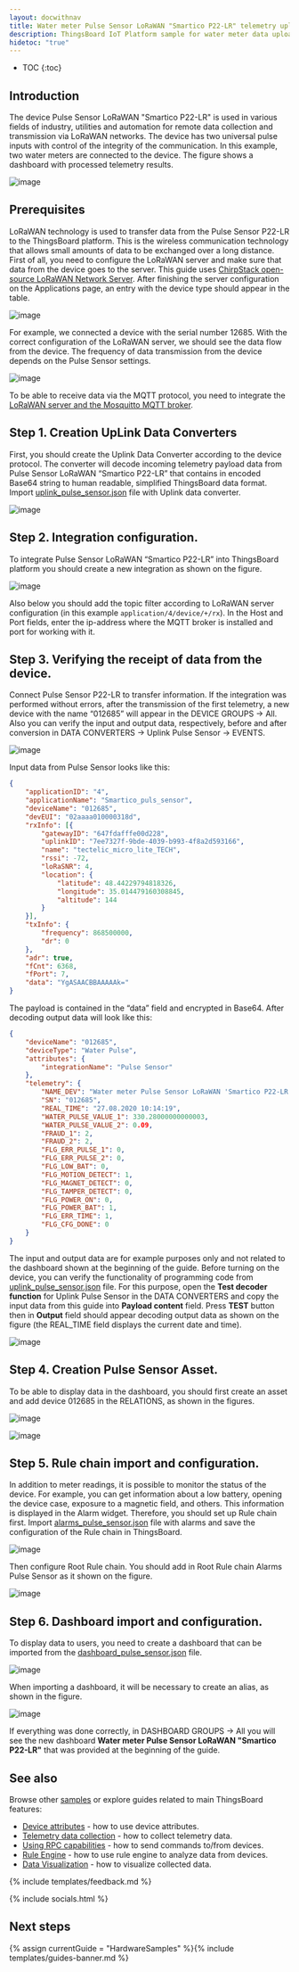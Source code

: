 ```yaml
---
layout: docwithnav
title: Water meter Pulse Sensor LoRaWAN "Smartico P22-LR" telemetry upload
description: ThingsBoard IoT Platform sample for water meter data upload over MQTT using Pulse Sensor LoRaWAN "Smartico P22-LR".
hidetoc: "true"
---
```


* TOC
{:toc}

## Introduction
The device Pulse Sensor LoRaWAN "Smartico P22-LR" is used in various fields of industry, utilities and automation for remote data collection and transmission via LoRaWAN networks. The device has two universal pulse inputs with control of the integrity of the communication. In this example, two water meters are connected to the device. The figure shows a dashboard with processed telemetry results.

![image](https://img.thingsboard.io/samples/smartico/pulse-sensor-lorawan/dashboard.png)

## Prerequisites
LoRaWAN technology is used to transfer data from the Pulse Sensor P22-LR to the ThingsBoard platform. This is the wireless communication technology that allows small amounts of data to be exchanged over a long distance. First of all, you need to configure the LoRaWAN server and make sure that data from the device goes to the server.  This guide uses [ChirpStack open-source LoRaWAN Network Server](https://www.chirpstack.io/application-server/).
After finishing the server configuration on the Applications page, an entry with the device type should appear in the table.

![image](https://img.thingsboard.io/samples/smartico/pulse-sensor-lorawan/Lorawan1.PNG)

For example, we connected a device with the serial number 12685. With the correct configuration of the LoRaWAN server, we should see the data flow from the device. The frequency of data transmission from the device depends on the Pulse Sensor settings.

![image](https://img.thingsboard.io/samples/smartico/pulse-sensor-lorawan/Lorawan2.PNG)

To be able to receive data via the MQTT protocol, you need to integrate the [LoRaWAN server and the Mosquitto MQTT broker](https://www.chirpstack.io/application-server/integrations/mqtt/).
## Step 1. Creation UpLink Data Converters
First, you should create the Uplink Data Converter according to the device protocol. The converter will decode incoming telemetry payload data from Pulse Sensor LoRaWAN “Smartico P22-LR” that contains in encoded Base64 string to human readable, simplified ThingsBoard data format. Import [uplink_pulse_sensor.json](/docs/samples/smartico/pulse-sensor-lorawan/resources/uplink_pulse_sensor.json) file with Uplink data converter.  

![image](https://img.thingsboard.io/samples/smartico/pulse-sensor-lorawan/uplink_import.PNG)

## Step 2. Integration configuration.
To integrate Pulse Sensor LoRaWAN “Smartico P22-LR” into ThingsBoard platform you should create a new integration as shown on the figure.

![image](https://img.thingsboard.io/samples/smartico/pulse-sensor-lorawan/integration.PNG)

Also below you should add the topic filter according to LoRaWAN server configuration (in this example ```application/4/device/+/rx```). In the Host and Port fields, enter the ip-address where the MQTT broker is installed and port for working with it.
## Step 3. Verifying the receipt of data from the device.
Connect Pulse Sensor P22-LR to transfer information. If the integration was performed without errors, after the transmission of the first telemetry, a new device with the name “012685” will appear in the DEVICE GROUPS → All. Also you can verify the input and output data, respectively, before and after conversion in DATA CONVERTERS → Uplink Pulse Sensor → EVENTS.

![image](https://img.thingsboard.io/samples/smartico/pulse-sensor-lorawan/verify1.PNG)

Input data from Pulse Sensor looks like this:
```json
{
    "applicationID": "4",
    "applicationName": "Smartico_puls_sensor",
    "deviceName": "012685",
    "devEUI": "02aaaa010000318d",
    "rxInfo": [{
        "gatewayID": "647fdafffe00d228",
        "uplinkID": "7ee7327f-9bde-4039-b993-4f8a2d593166",
        "name": "tectelic_micro_lite_TECH",
        "rssi": -72,
        "loRaSNR": 4,
        "location": {
            "latitude": 48.44229794818326,
            "longitude": 35.014479160308845,
            "altitude": 144
        }
    }],
    "txInfo": {
        "frequency": 868500000,
        "dr": 0
    },
    "adr": true,
    "fCnt": 6368,
    "fPort": 7,
    "data": "YgASAACBBAAAAAk="
}

```
The payload is contained in the “data” field and encrypted in Base64. After decoding output data will look like this:
```json
{
    "deviceName": "012685",
    "deviceType": "Water Pulse",
    "attributes": {
        "integrationName": "Pulse Sensor"
    },
    "telemetry": {
        "NAME_DEV": "Water meter Pulse Sensor LoRaWAN 'Smartico P22-LR'",
        "SN": "012685",
        "REAL_TIME": "27.08.2020 10:14:19",
        "WATER_PULSE_VALUE_1": 330.28000000000003,
        "WATER_PULSE_VALUE_2": 0.09,
        "FRAUD_1": 2,
        "FRAUD_2": 2,
        "FLG_ERR_PULSE_1": 0,
        "FLG_ERR_PULSE_2": 0,
        "FLG_LOW_BAT": 0,
        "FLG_MOTION_DETECT": 1,
        "FLG_MAGNET_DETECT": 0,
        "FLG_TAMPER_DETECT": 0,
        "FLG_POWER_ON": 0,
        "FLG_POWER_BAT": 1,
        "FLG_ERR_TIME": 1,
        "FLG_CFG_DONE": 0
    }
}
```
The input and output data are for example purposes only and not related to the dashboard shown at the beginning of the guide. 
Before turning on the device, you can verify the functionality of programming code from [uplink_pulse_sensor.json](/docs/samples/smartico/pulse-sensor-lorawan/resources/uplink_pulse_sensor.json) file. For this purpose, open the **Test decoder function** for Uplink Pulse Sensor in the DATA CONVERTERS and copy the input data from this guide into **Payload content** field. Press **TEST** button then in **Output** field should appear decoding output data as shown on the figure (the REAL_TIME field displays the current date and time).

![image](https://img.thingsboard.io/samples/smartico/pulse-sensor-lorawan/verify2.PNG)

## Step 4. Creation Pulse Sensor Asset.
To be able to display data in the dashboard, you should first create an asset and add device 012685 in the RELATIONS, as shown in the figures.

![image](https://img.thingsboard.io/samples/smartico/pulse-sensor-lorawan/asset1.PNG)

![image](https://img.thingsboard.io/samples/smartico/pulse-sensor-lorawan/asset2.PNG)

## Step 5. Rule chain import and configuration.
In addition to meter readings, it is possible to monitor the status of the device. For example, you can get information about a low battery, opening the device case, exposure to a magnetic field, and others. This information is displayed in the Alarm widget. Therefore, you should set up Rule chain first. Import [alarms_pulse_sensor.json](/docs/samples/smartico/pulse-sensor-lorawan/resources/alarms_pulse_sensor.json) file with alarms and save the configuration of the Rule chain in ThingsBoard. 

![image](https://img.thingsboard.io/samples/smartico/pulse-sensor-lorawan/alarms1.PNG)

Then configure Root Rule chain. You should add in Root Rule chain Alarms Pulse Sensor as it shown on the figure.

![image](https://img.thingsboard.io/samples/smartico/pulse-sensor-lorawan/alarms2.PNG)

## Step 6. Dashboard import and configuration.
To display data to users, you need to create a dashboard that can be imported from the [dashboard_pulse_sensor.json](/docs/samples/smartico/pulse-sensor-lorawan/resources/dashboard_pulse_sensor.json) file. 

![image](https://img.thingsboard.io/samples/smartico/pulse-sensor-lorawan/importDashboard.PNG)

When importing a dashboard, it will be necessary to create an alias, as shown in the figure.

![image](https://img.thingsboard.io/samples/smartico/pulse-sensor-lorawan/alias.PNG)

If everything was done correctly, in DASHBOARD GROUPS → All you will see the new dashboard **Water meter Pulse Sensor LoRaWAN "Smartico P22-LR"** that was provided at the beginning of the guide.

## See also

Browse other [samples](/docs/samples) or explore guides related to main ThingsBoard features:

 - [Device attributes](/docs/user-guide/attributes/) - how to use device attributes.
 - [Telemetry data collection](/docs/user-guide/telemetry/) - how to collect telemetry data.
 - [Using RPC capabilities](/docs/user-guide/rpc/) - how to send commands to/from devices.
 - [Rule Engine](/docs/user-guide/rule-engine/) - how to use rule engine to analyze data from devices.
 - [Data Visualization](/docs/user-guide/visualization/) - how to visualize collected data.

{% include templates/feedback.md %}

{% include socials.html %}

## Next steps

{% assign currentGuide = "HardwareSamples" %}{% include templates/guides-banner.md %}
